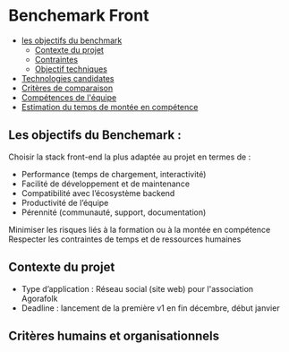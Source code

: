 # Benchemark Front 
- [les objectifs du benchmark]()  
    - [Contexte du projet ]()
    - [Contraintes ]()
    - [Objectif techniques ]()
- [Technologies candidates]()
- [Critères de comparaison]()
- [Compétences de l'équipe]()
- [Estimation du temps de montée en compétence]()

## Les objectifs du Benchemark : 
Choisir la stack front-end la plus adaptée au projet en termes de :
- Performance (temps de chargement, interactivité)
- Facilité de développement et de maintenance
- Compatibilité avec l’écosystème backend
- Productivité de l’équipe
- Pérennité (communauté, support, documentation)

Minimiser les risques liés à la formation ou à la montée en compétence  
Respecter les contraintes de temps et de ressources humaines  

## Contexte du projet 
- Type d’application : Réseau social (site web) pour l'association Agorafolk
- Deadline : lancement de la première v1 en fin décembre, début janvier

## Critères humains et organisationnels
